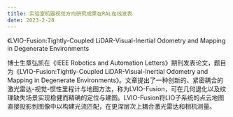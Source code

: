 ```yaml
---
title: 实验室机器视觉方向研究成果在RAL在线发表
date: 2023-2-28
---
```


《LVIO-Fusion:Tightly-Coupled LiDAR-Visual-Inertial Odometry and Mapping in Degenerate Environments

<!--more-->

博士生章弘凯在《IEEE Robotics and Automation Letters》期刊发表论文，题目为《LVIO-Fusion:Tightly-Coupled LiDAR-Visual-Inertial Odometry and Mapping in Degenerate Environments》。文章提出了一种创新的、紧密耦合的激光雷达-视觉-惯性里程计与地图方法，称为LVIO-Fusion，可在几何退化以及纹理缺失场景实现稳健而精确的定位与建图。LVIO-Fusion将LIO子系统的点云地图直接投影到图像中以构建光流匹配，在更深层次上耦合激光雷达和相机测量。



